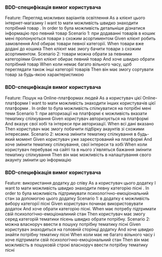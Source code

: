 ### BDD-специфікація вимог користувача
Feature: Перегляд можливих варіантів освітлення
As a клієнт цього інтернет-магазину
I want to мати можливість швидко знаходити потрібний товар .
In order to була можливість детальніше дізнатися інформацію про певний товар
Scenario 1: при додаванні товарів в кошик мені пропонуються товари з схожим асортиментом
Given клієнт робить замовлення
And обирає товари певної категорії.
When товари вже додані до кошика
Then клієнт має змогу бачити товари з схожим асортиментом.
Scenario 2: товари можна обрати за певними категоріями
Given клієнт обирає певний товар
And хоче швидко обрати потрібний товар
When коли немає багато вільного часу, щоб переглядати також інші категорії товарів
Then він має змогу сортувати товар за будь-якою характеристикою


### BDD-специфікація вимог користувача
Feature: Пошук на Online-платформах людей
As a користувач цієї Online-платформи
I want to мати можливість знаходити інших користувачів цієї платформи .
In order to була можливість спілкуватися на потрібні мені теми
Scenario 1: при авторизації на платформі є можливість вказати тематику спілкування
Given користувач авторизується на платформі
And вказує свої хобі та інтереси при авторизації.
When всі дані вказано
Then користувач має змогу побачити підбірку акаунтів зі схожими інтересами.
Scenario 2: можна змінити тематику спілкування в будь-який момент
Given користувач уже зареєстрований на платформі
And хоче змінити тематику спілкування, свої інтереси та хобі
When коли користувач перебуває на сайті та в нього з'являться бажання змінити тематику спілкування
Then він має можливість в налаштування свого акаунту змінити цю інформацію

### BDD-специфікація вимог користувача
Feature: використання додатку до співу
As a користувач цього додатку
I want to мати можливість швидко знаходити певну категорію пісні .
In order to була можливість підтримувати психологічно-емоціональний стан за допомогою цього додатку
Scenario 1: в додатку є можливість вибору категорії пісні
Given користувач починає використовувати додаток
And хоче обрати категорію пісні.
When має потребу підтримати свій психологічно-емоціоналиний стан
Then користувач має змогу серед категорій тематики пісень швидко обрати потрібну.
Scenario 2: можна власноруч ввести в пошуку потрібну тематику пісні
Given користувач знаходиться на головній сторінці додатку
And хоче швидко знайти потрібну тематику пісні
When коли має не багато вільного часу і хоче підтримати свій психологічно-емоціональний стан
Then він має можливість в пошуковій строкі власноруч ввести потрібну тематику пісні
